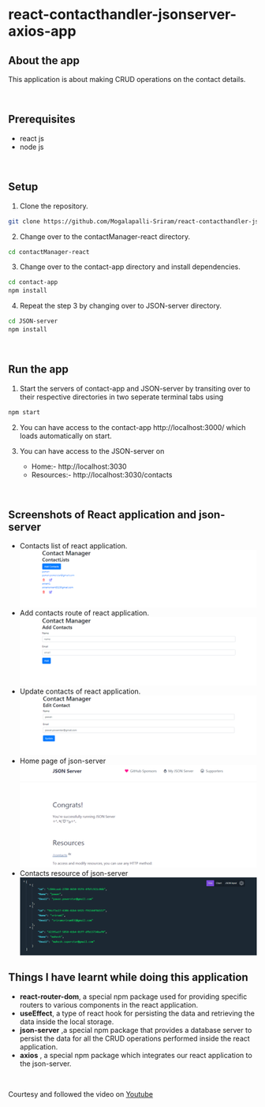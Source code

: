 # react-contacthandler-jsonserver-axios-app


## About the app
This application is about making CRUD operations on the contact details.

<br>

## Prerequisites
* react js
* node js

<br>

## Setup
1.  Clone the repository.
``` bash
git clone https://github.com/Mogalapalli-Sriram/react-contacthandler-jsonserver-axios-app.git contactManager-react
```

2. Change over to the contactManager-react directory.
```bash
cd contactManager-react
```

3. Change over to the contact-app directory and install dependencies.
```bash
cd contact-app
npm install
```
4. Repeat the step 3 by changing over to JSON-server directory.
```bash
cd JSON-server
npm install
```

<br>

## Run the app
1. Start the servers of contact-app  and JSON-server by transiting over to their respective directories in two seperate terminal tabs using
```bash
npm start
```
2. You can have access to the contact-app http://localhost:3000/ which loads automatically on start.


3. You can have access to the JSON-server on
   * Home:- http://localhost:3030
   * Resources:-  http://localhost:3030/contacts
 
 <br>

 ## Screenshots of React application and json-server 

  * Contacts list of react application.
   ![contactlists](images/contactlists.PNG)
  * Add contacts route of react application.
   ![addcontacts](images/addcontacts.PNG)
  * Update contacts of react application.
   ![updatecontacts](images/updatecontacts.PNG)
  * Home page of json-server
   ![jsonserverbase](images/jsonserverbase.PNG)
  * Contacts resource of json-server
   ![jsonservercontacts](images/jsonservercontacts.PNG)

 ## Things I have learnt while doing this application
*  **react-router-dom**, a special npm package used for providing specific routers to various components in the react application.
* **useEffect**, a type of react hook for persisting the data and retrieving the data inside the local storage.
* **json-server** ,a special npm package that provides a database server to persist the data for all the CRUD operations performed inside the react application.
* **axios** , a special npm package which integrates our react application to the json-server.
  
<br>

 Courtesy and followed the video on [Youtube](https://youtu.be/59z1_3-vTOk)



